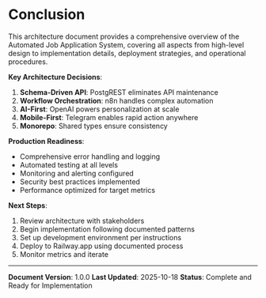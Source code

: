 # Conclusion

This architecture document provides a comprehensive overview of the Automated Job Application System, covering all aspects from high-level design to implementation details, deployment strategies, and operational procedures.

**Key Architecture Decisions**:
1. **Schema-Driven API**: PostgREST eliminates API maintenance
2. **Workflow Orchestration**: n8n handles complex automation
3. **AI-First**: OpenAI powers personalization at scale
4. **Mobile-First**: Telegram enables rapid action anywhere
5. **Monorepo**: Shared types ensure consistency

**Production Readiness**:
- Comprehensive error handling and logging
- Automated testing at all levels
- Monitoring and alerting configured
- Security best practices implemented
- Performance optimized for target metrics

**Next Steps**:
1. Review architecture with stakeholders
2. Begin implementation following documented patterns
3. Set up development environment per instructions
4. Deploy to Railway.app using documented process
5. Monitor metrics and iterate

---

**Document Version**: 1.0.0
**Last Updated**: 2025-10-18
**Status**: Complete and Ready for Implementation
